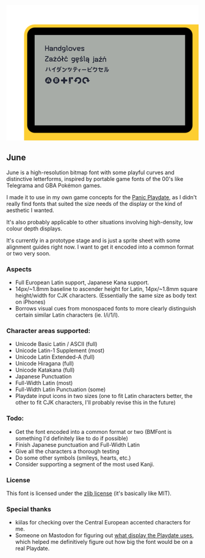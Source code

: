 ![](preview.png)

## June

June is a high-resolution bitmap font with some playful curves and distinctive letterforms, inspired by portable game fonts of the 00's like Telegrama and GBA Pokémon games.

I made it to use in my own game concepts for the [Panic Playdate](https://play.date), as I didn't really find fonts that suited the size needs of the display or the kind of aesthetic I wanted. 

It's also probably applicable to other situations involving high-density, low colour depth displays.

It's currently in a prototype stage and is just a sprite sheet with some alignment guides right now. I want to get it encoded into a common format or two very soon.


### Aspects

- Full European Latin support, Japanese Kana support.
- 14px/~1.8mm baseline to ascender height for Latin, 14px/~1.8mm square height/width for CJK characters. (Essentially the same size as body text on iPhones)
- Borrows visual cues from  monospaced fonts to more clearly distinguish certain similar Latin characters (ie. I/i/1/l).


### Character areas supported:

- Unicode Basic Latin / ASCII (full)
- Unicode Latin-1 Supplement (most)
- Unicode Latin Extended-A (full)
- Unicode Hiragana (full)
- Unicode Katakana (full)
- Japanese Punctuation
- Full-Width Latin (most)
- Full-Width Latin Punctuation (some)
- Playdate input icons in two sizes (one to fit Latin characters better, the other to fit CJK characters, I'll probably revise this in the future)


### Todo:

- Get the font encoded into a common format or two (BMFont is something I'd definitely like to do if possible)
- Finish Japanese punctuation and Full-Width Latin
- Give all the characters a thorough testing
- Do some other symbols (smileys, hearts, etc.)
- Consider supporting a segment of the most used Kanji.


### License

This font is licensed under the [zlib license](license.txt) (it's basically like MIT).



### Special thanks

- kiilas for checking over the Central European accented characters for me.
- Someone on Mastodon for figuring out [what display the Playdate uses](https://www.sharpsma.com/products?sharpCategory=Memory%2520LCD&p_p_parallel=0&sharpProductRecordId=1504552), which helped me definitively figure out how big the font would be on a real Playdate.